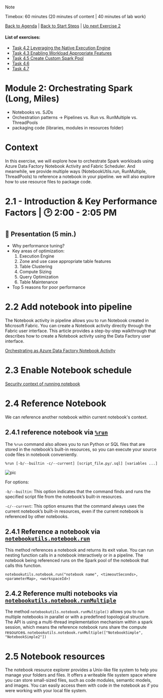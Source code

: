 > [!NOTE]
> Timebox: 60 minutes (20 minutes of content | 40 minutes of lab work)
> 
> [Back to Agenda](./../README.md#agenda) | [Back to Start Steps](../module-0-setup/start.md) | [Up next Exercise 2](./../exercise-2/exercise-2.md)
> #### List of exercises:
> * [Task 4.2 Leveraging the Native Execution Engine](#task-42-leveraging-the-native-execution-engine-5-min)
> * [Task 4.3 Enabling Workload Appropriate Features](#task-43-enabling-workload-appropriate-features-8-min)
> * [Task 4.5 Create Custom Spark Pool](#task-45-create-custom-spark-pool)
> * [Task 4.6](#task-14-management-of-spark-sessions)
> * [Task 4.7](#task-14-management-of-spark-sessions)

# Module 2: Orchestrating Spark (Long, Miles)
- Notebooks vs. SJDs
- Orchestration patterns -> Pipelines vs. Run vs. RunMultiple vs. ThreadPools
- packaging code (libraries, modules in resources folder)


# Context
In this exercise, we will explore how to orchestrate Spark workloads using Azure Data Factory Notebook Activity and Fabric Scheduler. And meanwhile, we provide multiple ways (NotebookUtils.run, RunMultiple, ThreadPools) to reference a notebook in your pipeline.
we will also explore how to use resource files to package code.


# 2.1 - Introduction & Key Performance Factors | 🕑 2:00 - 2:05 PM
## 📌 Presentation (5 min.)
- Why performance tuning?
- Key areas of optimization:
    1. Execution Engine
    1. Zone and use case appropriate table features
    1. Table Clustering
    1. Compute Sizing
    1. Query Optimization
    1. Table Maintenance
- Top 5 reasons for poor performance


# 2.2 Add notebook into pipeline
The Notebook activity in pipeline allows you to run Notebook created in Microsoft Fabric. You can create a Notebook activity directly through the Fabric user interface. This article provides a step-by-step walkthrough that describes how to create a Notebook activity using the Data Factory user interface.

[Orchestrating as Azure Data Factory Notebook Activity](https://learn.microsoft.com/en-us/fabric/data-factory/notebook-activity)


# 2.3 Enable Notebook schedule
[Security context of running notebook](https://learn.microsoft.com/en-us/fabric/data-engineering/how-to-use-notebook#security-context-of-running-notebook)


# 2.4 Reference Notebook

We can reference another notebook within current notebook's context.

## 2.4.1 reference notebook via [```%run```](https://learn.microsoft.com/en-us/fabric/data-engineering/author-execute-notebook#reference-run-a-notebook)
The ```%run``` command also allows you to run Python or SQL files that are stored in the notebook’s built-in resources, so you can execute your source code files in notebook conveniently.

```%run [-b/--builtin -c/--current] [script_file.py/.sql] [variables ...]```

![pic](./Reference%20notebook%20via%20%25run.jpg)

For options:

```-b/--builtin```: This option indicates that the command finds and runs the specified script file from the notebook’s built-in resources.

```-c/--current```: This option ensures that the command always uses the current notebook’s built-in resources, even if the current notebook is referenced by other notebooks.

## 2.4.1 Reference a notebook via [```notebookutils.notebook.run```](https://learn.microsoft.com/en-us/fabric/data-engineering/notebook-utilities#reference-a-notebook)
This method references a notebook and returns its exit value. You can run nesting function calls in a notebook interactively or in a pipeline. The notebook being referenced runs on the Spark pool of the notebook that calls this function.

```notebookutils.notebook.run("notebook name", <timeoutSeconds>, <parameterMap>, <workspaceId>)```

## 2.4.2 Reference multi notebooks via [```notebookutils.notebook.runMultiple```](https://learn.microsoft.com/en-us/fabric/data-engineering/notebook-utilities#reference-run-multiple-notebooks-in-parallel)
The method ```notebookutils.notebook.runMultiple()``` allows you to run multiple notebooks in parallel or with a predefined topological structure. The API is using a multi-thread implementation mechanism within a spark session, which means the reference notebook runs share the compute resources.
```notebookutils.notebook.runMultiple(["NotebookSimple", "NotebookSimple2"])```


# 2.5 Notebook resources
The notebook resource explorer provides a Unix-like file system to help you manage your folders and files. It offers a writeable file system space where you can store small-sized files, such as code modules, semantic models, and images. You can easily access them with code in the notebook as if you were working with your local file system.